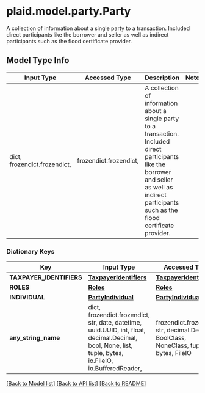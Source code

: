# plaid.model.party.Party

A collection of information about a single party to a transaction. Included direct participants like the borrower and seller as well as indirect participants such as the flood certificate provider.

## Model Type Info
Input Type | Accessed Type | Description | Notes
------------ | ------------- | ------------- | -------------
dict, frozendict.frozendict,  | frozendict.frozendict,  | A collection of information about a single party to a transaction. Included direct participants like the borrower and seller as well as indirect participants such as the flood certificate provider. | 

### Dictionary Keys
Key | Input Type | Accessed Type | Description | Notes
------------ | ------------- | ------------- | ------------- | -------------
**TAXPAYER_IDENTIFIERS** | [**TaxpayerIdentifiers**](TaxpayerIdentifiers.md) | [**TaxpayerIdentifiers**](TaxpayerIdentifiers.md) |  | 
**ROLES** | [**Roles**](Roles.md) | [**Roles**](Roles.md) |  | 
**INDIVIDUAL** | [**PartyIndividual**](PartyIndividual.md) | [**PartyIndividual**](PartyIndividual.md) |  | 
**any_string_name** | dict, frozendict.frozendict, str, date, datetime, uuid.UUID, int, float, decimal.Decimal, bool, None, list, tuple, bytes, io.FileIO, io.BufferedReader,  | frozendict.frozendict, str, decimal.Decimal, BoolClass, NoneClass, tuple, bytes, FileIO | any string name can be used but the value must be the correct type | [optional]

[[Back to Model list]](../../README.md#documentation-for-models) [[Back to API list]](../../README.md#documentation-for-api-endpoints) [[Back to README]](../../README.md)

